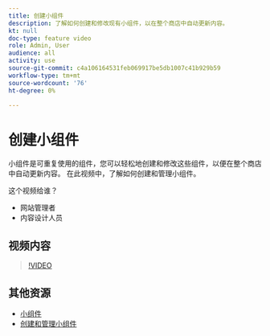 ```yaml
---
title: 创建小组件
description: 了解如何创建和修改现有小组件，以在整个商店中自动更新内容。
kt: null
doc-type: feature video
role: Admin, User
audience: all
activity: use
source-git-commit: c4a106164531feb069917be5db1007c41b929b59
workflow-type: tm+mt
source-wordcount: '76'
ht-degree: 0%

---
```


# 创建小组件

小组件是可重复使用的组件，您可以轻松地创建和修改这些组件，以便在整个商店中自动更新内容。 在此视频中，了解如何创建和管理小组件。

这个视频给谁？

- 网站管理者
- 内容设计人员

## 视频内容

>[!VIDEO](https://video.tv.adobe.com/v/343786?quality=12&learn=on)

## 其他资源

- [小组件](https://docs.magento.com/user-guide/cms/widgets.html)
- [创建和管理小组件](https://docs.magento.com/user-guide/cms/widget-create.html)

